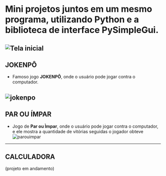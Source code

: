 # Mini projetos juntos em um mesmo programa, utilizando **Python** e a biblioteca de interface **PySimpleGui**.
![Tela inicial](https://user-images.githubusercontent.com/76628101/114262333-dfee5180-99b5-11eb-91ac-c02df7d64227.png)
---
## JOKENPÔ
* Famoso jogo **JOKENPÔ**, onde o usuário pode jogar contra o computador.

![jokenpo](https://user-images.githubusercontent.com/76628101/114262462-6dca3c80-99b6-11eb-9447-d993e85d8047.png)
---
## PAR OU ÍMPAR
* Jogo de **Par ou Ìmpar**, onde o usuário pode jogar contra o computador, e ele mostra a quantidade de vitórias seguidas o jogador obteve
![parouimpar](https://user-images.githubusercontent.com/76628101/114262410-365b9000-99b6-11eb-9d90-d44a192d8fb5.png)
---
## CALCULADORA
(projeto em andamento)
